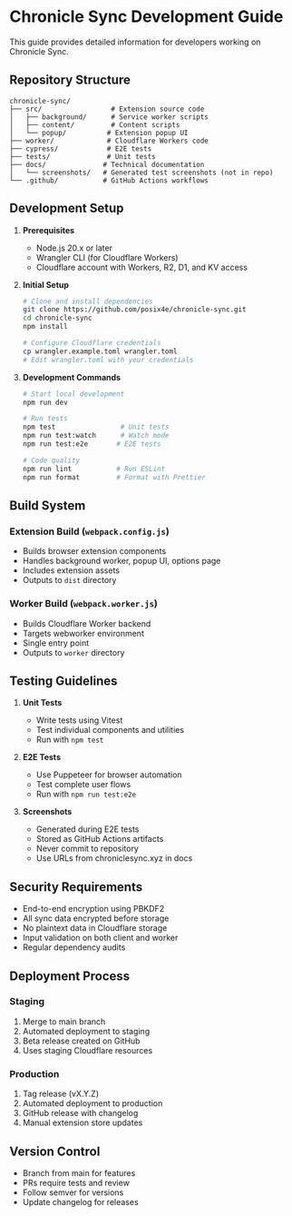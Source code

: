 # Chronicle Sync Development Guide

This guide provides detailed information for developers working on Chronicle Sync.

## Repository Structure

```
chronicle-sync/
├── src/                 # Extension source code
│   ├── background/      # Service worker scripts
│   ├── content/         # Content scripts
│   └── popup/          # Extension popup UI
├── worker/             # Cloudflare Workers code
├── cypress/            # E2E tests
├── tests/              # Unit tests
├── docs/              # Technical documentation
│   └── screenshots/   # Generated test screenshots (not in repo)
└── .github/           # GitHub Actions workflows
```

## Development Setup

1. **Prerequisites**
   - Node.js 20.x or later
   - Wrangler CLI (for Cloudflare Workers)
   - Cloudflare account with Workers, R2, D1, and KV access

2. **Initial Setup**
   ```bash
   # Clone and install dependencies
   git clone https://github.com/posix4e/chronicle-sync.git
   cd chronicle-sync
   npm install

   # Configure Cloudflare credentials
   cp wrangler.example.toml wrangler.toml
   # Edit wrangler.toml with your credentials
   ```

3. **Development Commands**
   ```bash
   # Start local development
   npm run dev

   # Run tests
   npm test                # Unit tests
   npm run test:watch      # Watch mode
   npm run test:e2e       # E2E tests

   # Code quality
   npm run lint           # Run ESLint
   npm run format         # Format with Prettier
   ```

## Build System

### Extension Build (`webpack.config.js`)
- Builds browser extension components
- Handles background worker, popup UI, options page
- Includes extension assets
- Outputs to `dist` directory

### Worker Build (`webpack.worker.js`)
- Builds Cloudflare Worker backend
- Targets webworker environment
- Single entry point
- Outputs to `worker` directory

## Testing Guidelines

1. **Unit Tests**
   - Write tests using Vitest
   - Test individual components and utilities
   - Run with `npm test`

2. **E2E Tests**
   - Use Puppeteer for browser automation
   - Test complete user flows
   - Run with `npm run test:e2e`

3. **Screenshots**
   - Generated during E2E tests
   - Stored as GitHub Actions artifacts
   - Never commit to repository
   - Use URLs from chroniclesync.xyz in docs

## Security Requirements

- End-to-end encryption using PBKDF2
- All sync data encrypted before storage
- No plaintext data in Cloudflare storage
- Input validation on both client and worker
- Regular dependency audits

## Deployment Process

### Staging
1. Merge to main branch
2. Automated deployment to staging
3. Beta release created on GitHub
4. Uses staging Cloudflare resources

### Production
1. Tag release (vX.Y.Z)
2. Automated deployment to production
3. GitHub release with changelog
4. Manual extension store updates

## Version Control

- Branch from main for features
- PRs require tests and review
- Follow semver for versions
- Update changelog for releases